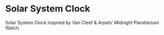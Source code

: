 # Solar System Clock

Solar System Clock inspired by Van Cleef &amp; Arpels’ Midnight Planétarium Watch.
